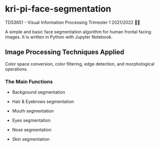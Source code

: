 # kri-pi-face-segmentation
TDS3651 - Visual Information Processing Trimester 1 2021/2022 👩‍💻

A simple and basic face segmentation algorithm for human frontal facing images. It is written in Python with Jupyter Notebook.

## Image Processing Techniques Applied
Color space conversion, color filtering, edge detection, and morphological operations.

### The Main Functions
* Background segmentation

* Hair & Eyebrows segmentation

* Mouth segmentation

* Eyes segmentation

* Nose segmentation

* Skin segmentation
